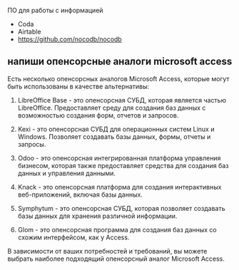 
ПО для работы с информацией
- Coda
- Airtable
- https://github.com/nocodb/nocodb

## напиши опенсорсные аналоги microsoft access

Есть несколько опенсорсных аналогов Microsoft Access, которые могут быть использованы в качестве альтернативы:

1. LibreOffice Base - это опенсорсная СУБД, которая является частью LibreOffice. Предоставляет среду для создания баз данных с возможностью создания форм, отчетов и запросов.

2. Kexi - это опенсорсная СУБД для операционных систем Linux и Windows. Позволяет создавать базы данных, формы, отчеты и запросы.

3. Odoo - это опенсорсная интегрированная платформа управления бизнесом, которая также предоставляет средства для создания баз данных и управления данными.

4. Knack - это опенсорсная платформа для создания интерактивных веб-приложений, включая базы данных.

5. Symphytum - это опенсорсная СУБД, которая позволяет создавать базы данных для хранения различной информации.

6. Glom - это опенсорсная программа для создания баз данных со схожим интерфейсом, как у Access.

В зависимости от ваших потребностей и требований, вы можете выбрать наиболее подходящий опенсорсный аналог Microsoft Access.